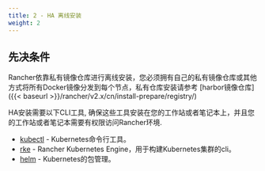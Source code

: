 ```yaml
---
title: 2 - HA 离线安装
weight: 2
---
```


## 先决条件

Rancher依靠私有镜像仓库进行离线安装，您必须拥有自己的私有镜像仓库或其他方式将所有Docker镜像分发到每个节点，私有仓库安装请参考 [harbor镜像仓库]({{< baseurl >}}/rancher/v2.x/cn/install-prepare/registry/)

HA安装需要以下CLI工具, 确保这些工具安装在您的工作站或者笔记本上，并且您的工作站或者笔记本需要有权限访问Rancher环境.

- [kubectl](https://kubernetes.io/docs/tasks/tools/install-kubectl/#install-kubectl) - Kubernetes命令行工具。
- [rke](https://rancher.com/docs/rke/latest/en/installation/) - Rancher Kubernetes Engine，用于构建Kubernetes集群的cli。
- [helm](https://docs.helm.sh/using_helm/#installing-helm) - Kubernetes的包管理。
